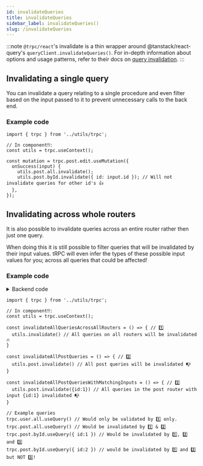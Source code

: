 ```yaml
---
id: invalidateQueries
title: invalidateQueries
sidebar_label: invalidateQueries()
slug: /invalidateQueries
---
```


:::note
`@trpc/react`'s invalidate is a thin wrapper around
@tanstack/react-query's `queryClient.invalidateQueries()`. For in-depth
information about options and usage patterns, refer to their docs on [query
invalidation](https://tanstack.com/query/v4/docs/guides/query-invalidation).
:::

## Invalidating a single query

You can invalidate a query relating to a single procedure and even filter based
on the input passed to it to prevent unnecessary calls to the back end.  

### Example code

```tsx
import { trpc } from '../utils/trpc';

// In component‼️:
const utils = trpc.useContext();

const mutation = trpc.post.edit.useMutation({
  onSuccess(input) {
    utils.post.all.invalidate();
    utils.post.byId.invalidate({ id: input.id }); // Will not invalidate queries for other id's 👍
  },
});
```

## Invalidating across whole routers

It is also possible to invalidate queries across an entire router rather then
just one query.

When doing this it is still possible to filter queries that will be invalidated
by their input values. tRPC will even infer the types of these possible input values
for you; across all queries that could be affected!

### Example code

<details><summary>Backend code</summary>

```tsx title='server/routers/_app.ts'
import { initTRPC } from '@trpc/server';
import { z } from 'zod';

export const t = initTRPC.create();

export const appRouter = t.router({
  // sub Post router
  post: t.router({
    all: t.procedure.query(() => {
      return {
        posts: [
          { id: 1, title: 'everlong' },
          { id: 2, title: 'After Dark' },
        ],
      };
    }),
    byId: t.procedure
      .input(
        z.object({
          id: z.string(),
        }),
      )
      .query(({ input }) => {
        return {
          post: { id: input?.id, title: 'Look me up!' },
        };
      }),
    edit: t.procedure
      .input(z.object({ id: z.number(), title: z.string() }))
      .mutation(({ input }) => {
        return { post: { id: input.id, title: input.title } };
      }),
  }),
  // separate user router
  user: t.router({
    all: t.procedure.query(() => {
      return { users: [{ name: 'Dave Grohl' }, { name: 'Haruki Murakami' }] };
    }),
  }),
});
```

</details>

```tsx
import { trpc } from '../utils/trpc';

// In component‼️:
const utils = trpc.useContext();

const invalidateAllQueriesAcrossAllRouters = () => { // 1️⃣
  utils.invalidate() // All queries on all routers will be invalidated 🔥
}

const invalidateAllPostQueries = () => { // 2️⃣
  utils.post.invalidate() // All post queries will be invalidated 📭
}

const invalidateAllPostQueriesWithMatchingInputs = () => { // 3️⃣
  utils.post.invalidate({id:1}) // All queries in the post router with input {id:1} invalidated 📭
}

// Example queries
trpc.user.all.useQuery() // Would only be validated by 1️⃣ only. 
trpc.post.all.useQuery() // Would be invalidated by 1️⃣ & 2️⃣
trpc.post.byId.useQuery({ id:1 }) // Would be invalidated by 1️⃣, 2️⃣ and 3️⃣
trpc.post.byId.useQuery({ id:2 }) // would be invalidated by 1️⃣ and 2️⃣ but NOT 3️⃣!

```

